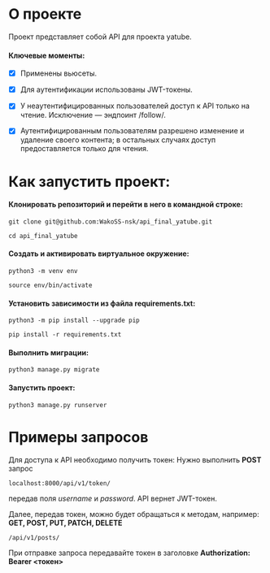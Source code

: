 #  О проекте
Проект представляет собой API для проекта yatube.
####  Ключевые моменты:
- [x] Применены вьюсеты.

- [x] Для аутентификации использованы JWT-токены.

- [x] У неаутентифицированных пользователей доступ к API только на чтение. Исключение — эндпоинт /follow/.

- [x] Аутентифицированным пользователям разрешено изменение и удаление своего контента; в остальных случаях доступ предоставляется только для чтения.
# Как запустить проект:
#### Клонировать репозиторий и перейти в него в командной строке:
```
git clone git@github.com:WakoSS-nsk/api_final_yatube.git
```
```
cd api_final_yatube
```
#### Cоздать и активировать виртуальное окружение:
```
python3 -m venv env
```
```
source env/bin/activate
```
#### Установить зависимости из файла requirements.txt:
```
python3 -m pip install --upgrade pip
```
```
pip install -r requirements.txt
```
#### Выполнить миграции:
```
python3 manage.py migrate
```
#### Запустить проект:
```
python3 manage.py runserver
```
# Примеры запросов
Для доступа к API необходимо получить токен: 
Нужно выполнить **POST**  запрос
 
``` 
localhost:8000/api/v1/token/ 
```
передав поля *username* и *password*.
 API вернет JWT-токен.

Далее, передав токен, можно будет обращаться к методам, например: 
**GET, POST, PUT, PATCH, DELETE**
```
/api/v1/posts/ 
```
При отправке запроса передавайте токен в заголовке
 **Authorization: Bearer <токен>**
